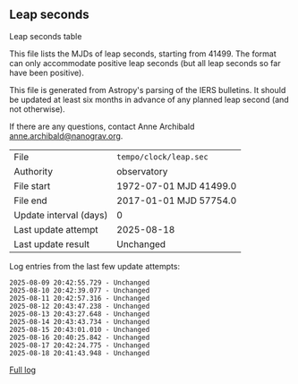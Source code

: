 
## Leap seconds

Leap seconds table

This file lists the MJDs of leap seconds, starting from 41499.
The format can only accommodate positive leap seconds (but all
leap seconds so far have been positive).

This file is generated from Astropy's parsing of the IERS
bulletins. It should be updated at least six months in advance
of any planned leap second (and not otherwise).

If there are any questions, contact Anne Archibald
<anne.archibald@nanograv.org>.

|     |     |
|:--- |:--- |
| File | `tempo/clock/leap.sec` |
| Authority | observatory |
| File start | 1972-07-01 MJD 41499.0 |
| File end | 2017-01-01 MJD 57754.0 |
| Update interval (days) | 0 |
| Last update attempt | 2025-08-18 |
| Last update result | Unchanged |

Log entries from the last few update attempts:
```
2025-08-09 20:42:55.729 - Unchanged
2025-08-10 20:42:39.077 - Unchanged
2025-08-11 20:42:57.316 - Unchanged
2025-08-12 20:43:47.238 - Unchanged
2025-08-13 20:43:27.648 - Unchanged
2025-08-14 20:43:43.734 - Unchanged
2025-08-15 20:43:01.010 - Unchanged
2025-08-16 20:40:25.842 - Unchanged
2025-08-17 20:42:24.775 - Unchanged
2025-08-18 20:41:43.948 - Unchanged
```
[Full log](https://raw.githubusercontent.com/ipta/pulsar-clock-corrections/main/log/tempo/clock/leap.sec.log)

